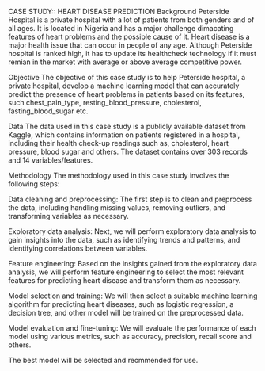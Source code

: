 CASE STUDY:: HEART DISEASE PREDICTION
Background
Peterside Hospital is a private hospital with a lot of patients from both genders and of all ages. It is located in Nigeria and has a major challenge dimacating features of heart problems and the possible cause of it. Heart disease is a major health issue that can occur in people of any age. Although Peterside hospital is ranked high, it has to update its healthcheck technology if it must remian in the market with average or above average competitive power.

Objective
The objective of this case study is to help Peterside hospital, a private hospital, develop a machine learning model that can accurately predict the presence of heart problems in patients based on its features, such chest_pain_type, resting_blood_pressure, cholesterol, fasting_blood_sugar etc.

Data
The data used in this case study is a publicly available dataset from Kaggle, which contains information on patients registered in a hospital, including their health check-up readings such as, cholesterol, heart pressure, blood sugar and others. The dataset contains over 303 records and 14 variables/features.

Methodology
The methodology used in this case study involves the following steps:

Data cleaning and preprocessing: The first step is to clean and preprocess the data, including handling missing values, removing outliers, and transforming variables as necessary.

Exploratory data analysis: Next, we will perform exploratory data analysis to gain insights into the data, such as identifying trends and patterns, and identifying correlations between variables.

Feature engineering: Based on the insights gained from the exploratory data analysis, we will perform feature engineering to select the most relevant features for predicting heart disease and transform them as necessary.

Model selection and training: We will then select a suitable machine learning algorithm for predicting heart diseases, such as logistic regression, a decision tree, and other model will be trained on the preprocessed data.

Model evaluation and fine-tuning: We will evaluate the performance of each model using various metrics, such as accuracy, precision, recall score and others.

The best model will be selected and recmmended for use.
